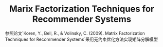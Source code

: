 <h1 align = "center">Marix Factorization Techniques for Recommender Systems</h1>
参照论文`Koren, Y., Bell, R., & Volinsky, C. (2009). Matrix Factorization Techniques for Recommender Systems`采用无约束优化方法实现矩阵分解模型
